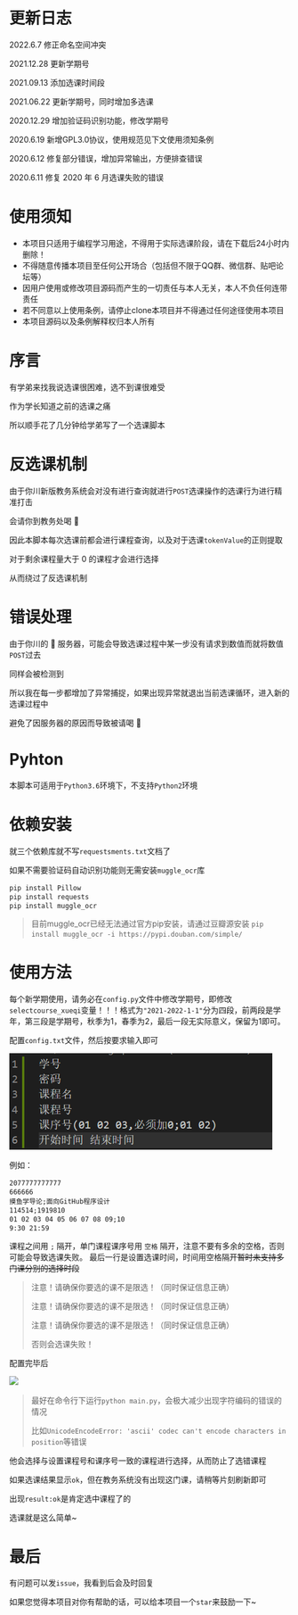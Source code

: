 # 更新日志

2022.6.7 修正命名空间冲突

2021.12.28 更新学期号

2021.09.13 添加选课时间段

2021.06.22 更新学期号，同时增加多选课

2020.12.29 增加验证码识别功能，修改学期号

2020.6.19 新增GPL3.0协议，使用规范见下文使用须知条例

2020.6.12 修复部分错误，增加异常输出，方便排查错误

2020.6.11 修复 2020 年 6 月选课失败的错误

# 使用须知

- 本项目只适用于编程学习用途，不得用于实际选课阶段，请在下载后24小时内删除！
- 不得随意传播本项目至任何公开场合（包括但不限于QQ群、微信群、贴吧论坛等）
- 因用户使用或修改项目源码而产生的一切责任与本人无关，本人不负任何连带责任
- 若不同意以上使用条例，请停止clone本项目并不得通过任何途径使用本项目
- 本项目源码以及条例解释权归本人所有


# 序言

有学弟来找我说选课很困难，选不到课很难受

作为学长知道之前的选课之痛

所以顺手花了几分钟给学弟写了一个选课脚本

# 反选课机制

由于你川新版教务系统会对没有进行查询就进行`POST`选课操作的选课行为进行精准打击

会请你到教务处喝 🍵

因此本脚本每次选课前都会进行课程查询，以及对于选课`tokenValue`的正则提取

对于剩余课程量大于 0 的课程才会进行选择

从而绕过了反选课机制

# 错误处理

由于你川的 🥔 服务器，可能会导致选课过程中某一步没有请求到数值而就将数值`POST`过去

同样会被检测到

所以我在每一步都增加了异常捕捉，如果出现异常就退出当前选课循环，进入新的选课过程中

避免了因服务器的原因而导致被请喝 🍵

# Pyhton

本脚本可适用于`Python3.6`环境下，不支持`Python2`环境

# 依赖安装

就三个依赖库就不写`requestsments.txt`文档了

如果不需要验证码自动识别功能则无需安装`muggle_ocr`库

```shell
pip install Pillow
pip install requests
pip install muggle_ocr
```
>目前muggle_ocr已经无法通过官方pip安装，请通过豆瓣源安装 `pip install muggle_ocr -i https://pypi.douban.com/simple/`
# 使用方法

每个新学期使用，请务必在`config.py`文件中修改学期号，即修改`selectcourse_xueqi`变量！！！格式为`"2021-2022-1-1"`分为四段，前两段是学年，第三段是学期号，秋季为1，春季为2，最后一段无实际意义，保留为1即可。

配置`config.txt`文件，然后按要求输入即可

![](images/demo.png)

例如：

```
2077777777777
666666
摸鱼学导论;面向GitHub程序设计
114514;1919810
01 02 03 04 05 06 07 08 09;10
9:30 21:59
```
课程之间用 `;` 隔开，单门课程课序号用 `空格` 隔开，注意不要有多余的空格，否则可能会导致选课失败。
最后一行是设置选课时间，时间用空格隔开~~暂时未支持多门课分别的选择时段~~

> 注意！请确保你要选的课不是限选！（同时保证信息正确）
>
> 注意！请确保你要选的课不是限选！（同时保证信息正确）
>
> 注意！请确保你要选的课不是限选！（同时保证信息正确）
>
> 否则会选课失败！

配置完毕后

![](https://a2u13-pic.oss-cn-chengdu.aliyuncs.com/pic/20200310164323.png)

> 最好在命令行下运行`python main.py`，会极大减少出现字符编码的错误的情况
>
> 比如`UnicodeEncodeError: 'ascii' codec can't encode characters in position`等错误

他会选择与设置课程号和课序号一致的课程进行选择，从而防止了选错课程

如果选课结果显示`ok`，但在教务系统没有出现这门课，请稍等片刻刷新即可

出现`result:ok`是肯定选中课程了的

选课就是这么简单~

# 最后

有问题可以发`issue`，我看到后会及时回复

如果您觉得本项目对你有帮助的话，可以给本项目一个`star`来鼓励一下~
